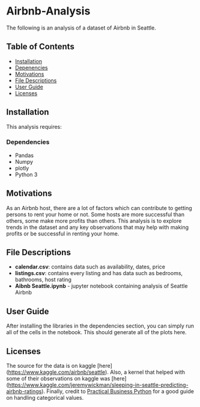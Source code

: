 # Airbnb-Analysis

The following is an analysis of a dataset of Airbnb in Seattle.

## Table of Contents

<ul>
<li><a href="#Installation">Installation</a></li>
<li><a href="#Dependencies">Depenencies</a></li>
<li><a href="#Motivations">Motivations</a></li>
<li><a href="#File Descriptions">File Descriptions</a></li>
<li><a href="#User Guide">User Guide</a></li>
<li><a href="#licenses">Licenses</a></li>

</ul>

## Installation

This analysis requires:

### Dependencies

- Pandas 
- Numpy
- plotly
- Python 3

## Motivations

As an Airbnb host, there are a lot of factors which can contribute to getting persons to rent your home
or not. Some hosts are more successful than others, some make more profits than others. This analysis 
is to explore trends in the dataset and any key observations that may help with making profits or
be successful in renting your home.

## File Descriptions

- **calendar.csv**: contains data such as availability, dates, price
- **listings.csv**: contains every listing and has data such as bedrooms, bathrooms, host rating
- **Aibnb Seattle.ipynb** - jupyter notebook containing analysis of Seattle Airbnb

## User Guide

After installing the libraries in the dependencies section, you can simply run all of the cells in the notebook.
This should generate all of the plots here.

## Licenses

The source for the data is on kaggle [here] (https://www.kaggle.com/airbnb/seattle).  Also, a kernel that helped with some of
their observations on kaggle was [here] (https://www.kaggle.com/jeremywickman/sleeping-in-seattle-predicting-airbnb-ratings).
Finally, credit to [Practical Business Python](https://pbpython.com/categorical-encoding.html) for a good guide on handling categorical
values.
